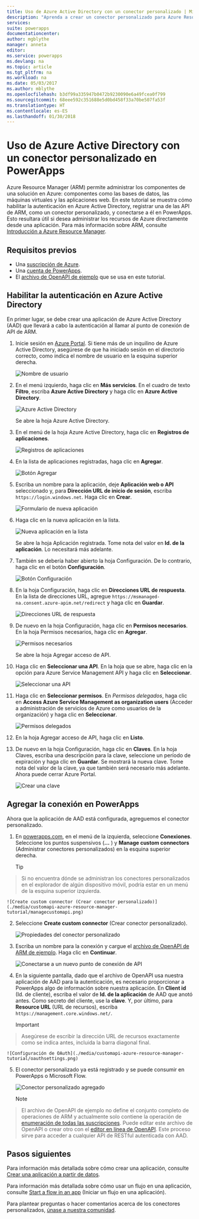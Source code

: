 ```yaml
---
title: Uso de Azure Active Directory con un conector personalizado | Microsoft Docs
description: "Aprenda a crear un conector personalizado para Azure Resource Manager, con autenticación de Azure Active Directory."
services: 
suite: powerapps
documentationcenter: 
author: mgblythe
manager: anneta
editor: 
ms.service: powerapps
ms.devlang: na
ms.topic: article
ms.tgt_pltfrm: na
ms.workload: na
ms.date: 05/03/2017
ms.author: mblythe
ms.openlocfilehash: b3df99a335947b0472b9230090e6a49fcea0f799
ms.sourcegitcommit: 68eee592c351688e5d0bd458f33a70be507fa53f
ms.translationtype: HT
ms.contentlocale: es-ES
ms.lasthandoff: 01/30/2018
---
```

# <a name="use-azure-active-directory-with-a-custom-connector-in-powerapps"></a>Uso de Azure Active Directory con un conector personalizado en PowerApps
Azure Resource Manager (ARM) permite administrar los componentes de una solución en Azure: componentes como las bases de datos, las máquinas virtuales y las aplicaciones web. En este tutorial se muestra cómo habilitar la autenticación en Azure Active Directory, registrar una de las API de ARM, como un conector personalizado, y conectarse a él en PowerApps. Esto resultara útil si desea administrar los recursos de Azure directamente desde una aplicación. Para más información sobre ARM, consulte [Introducción a Azure Resource Manager](https://docs.microsoft.com/azure/azure-resource-manager/resource-group-overview).

## <a name="prerequisites"></a>Requisitos previos
* Una [suscripción de Azure](https://azure.microsoft.com/free/).
* Una [cuenta de PowerApps](https://powerapps.microsoft.com).
* El [archivo de OpenAPI de ejemplo](http://pwrappssamples.blob.core.windows.net/samples/AzureResourceManager.json) que se usa en este tutorial.

## <a name="enable-authentication-in-azure-active-directory"></a>Habilitar la autenticación en Azure Active Directory
En primer lugar, se debe crear una aplicación de Azure Active Directory (AAD) que llevará a cabo la autenticación al llamar al punto de conexión de API de ARM.

1. Inicie sesión en [Azure Portal](https://portal.azure.com).  Si tiene más de un inquilino de Azure Active Directory, asegúrese de que ha iniciado sesión en el directorio correcto, como indica el nombre de usuario en la esquina superior derecha.
   
    ![Nombre de usuario](./media/customapi-azure-resource-manager-tutorial/current-user.png)
2. En el menú izquierdo, haga clic en **Más servicios**.  En el cuadro de texto **Filtro**, escriba **Azure Active Directory** y haga clic en **Azure Active Directory**.
   
    ![Azure Active Directory](./media/customapi-azure-resource-manager-tutorial/azureaad.png)
   
    Se abre la hoja Azure Active Directory.   
3. En el menú de la hoja Azure Active Directory, haga clic en **Registros de aplicaciones**.
   
    ![Registros de aplicaciones](./media/customapi-azure-resource-manager-tutorial/azureapplication.png)
4. En la lista de aplicaciones registradas, haga clic en **Agregar**.
   
    ![Botón Agregar](./media/customapi-azure-resource-manager-tutorial/add-app-btn.png)   
5. Escriba un nombre para la aplicación, deje **Aplicación web o API** seleccionado y, para **Dirección URL de inicio de sesión**, escriba `https://login.windows.net`.  Haga clic en **Crear**.  
   
    ![Formulario de nueva aplicación](./media/customapi-azure-resource-manager-tutorial/newapplication.png)
6. Haga clic en la nueva aplicación en la lista.
   
    ![Nueva aplicación en la lista](./media/customapi-azure-resource-manager-tutorial/newapplication2.png)
   
    Se abre la hoja Aplicación registrada.  Tome nota del valor en **Id. de la aplicación**.  Lo necesitará más adelante.
7. También se debería haber abierto la hoja Configuración.  De lo contrario, haga clic en el botón **Configuración**.
   
    ![Botón Configuración](./media/customapi-azure-resource-manager-tutorial/settings-btn.png)
8. En la hoja Configuración, haga clic en **Direcciones URL de respuesta**. En la lista de direcciones URL, agregue `https://msmanaged-na.consent.azure-apim.net/redirect` y haga clic en **Guardar**.
   
    ![Direcciones URL de respuesta](./media/customapi-azure-resource-manager-tutorial/reply-urls.png)
9. De nuevo en la hoja Configuración, haga clic en **Permisos necesarios**.  En la hoja Permisos necesarios, haga clic en **Agregar**.
   
    ![Permisos necesarios](./media/customapi-azure-resource-manager-tutorial/permissions.png)
   
    Se abre la hoja Agregar acceso de API.
10. Haga clic en **Seleccionar una API**. En la hoja que se abre, haga clic en la opción para Azure Service Management API y haga clic en **Seleccionar**.
    
    ![Seleccionar una API](./media/customapi-azure-resource-manager-tutorial/permissions2.png)
11. Haga clic en **Seleccionar permisos**.  En *Permisos delegados*, haga clic en **Access Azure Service Management as organization users** (Acceder a administración de servicios de Azure como usuarios de la organización) y haga clic en **Seleccionar**.
    
    ![Permisos delegados](./media/customapi-azure-resource-manager-tutorial/permissions3.png)
12. En la hoja Agregar acceso de API, haga clic en **Listo**.
13. De nuevo en la hoja Configuración, haga clic en **Claves**.  En la hoja Claves, escriba una descripción para la clave, seleccione un período de expiración y haga clic en **Guardar**.  Se mostrará la nueva clave.  Tome nota del valor de la clave, ya que también será necesario más adelante.  Ahora puede cerrar Azure Portal.
    
    ![Crear una clave](./media/customapi-azure-resource-manager-tutorial/configurekeys.png)

## <a name="add-the-connection-in-powerapps"></a>Agregar la conexión en PowerApps
Ahora que la aplicación de AAD está configurada, agreguemos el conector personalizado.

1. En [powerapps.com](https://web.powerapps.com), en el menú de la izquierda, seleccione **Conexiones**. Seleccione los puntos suspensivos (**...** ) y **Manage custom connectors** (Administrar conectores personalizados) en la esquina superior derecha.
   
     > [!TIP]
> Si no encuentra dónde se administran los conectores personalizados en el explorador de algún dispositivo móvil, podría estar en un menú de la esquina superior izquierda.
   
    ![Create custom connector (Crear conector personalizado)](./media/customapi-azure-resource-manager-tutorial/managecustomapi.png)  
2. Seleccione **Create custom connector** (Crear conector personalizado).
   
    ![Propiedades del conector personalizado](./media/customapi-azure-resource-manager-tutorial/newcustomapi.png)
3. Escriba un nombre para la conexión y cargue el [archivo de OpenAPI de ARM de ejemplo](http://pwrappssamples.blob.core.windows.net/samples/AzureResourceManager.json).  Haga clic en **Continuar**.  
   
    ![Conectarse a un nuevo punto de conexión de API](./media/customapi-azure-resource-manager-tutorial/createcustom.png)
4. En la siguiente pantalla, dado que el archivo de OpenAPI usa nuestra aplicación de AAD para la autenticación, es necesario proporcionar a PowerApps algo de información sobre nuestra aplicación.  En **Client id** (Id. de cliente), escriba el valor de **Id. de la aplicación** de AAD que anotó antes.  Como secreto del cliente, use la **clave**.  Y, por último, para **Resource URL** (URL de recursos), escriba `https://management.core.windows.net/`.
   
    > [!IMPORTANT]
> Asegúrese de escribir la dirección URL de recursos exactamente como se indica antes, incluida la barra diagonal final.
   
    ![Configuración de OAuth](./media/customapi-azure-resource-manager-tutorial/oauthsettings.png)
5. El conector personalizado ya está registrado y se puede consumir en PowerApps o Microsoft Flow.
   
    ![Conector personalizado agregado](./media/customapi-azure-resource-manager-tutorial/createdcustomapi.png)
   
    > [!NOTE]
> El archivo de OpenAPI de ejemplo no define el conjunto completo de operaciones de ARM y actualmente solo contiene la operación de [enumeración de todas las suscripciones](https://msdn.microsoft.com/library/azure/dn790531.aspx).  Puede editar este archivo de OpenAPI o crear otro con el [editor en línea de OpenAPI](http://editor.swagger.io/). Este proceso sirve para acceder a cualquier API de RESTful autenticada con AAD.

## <a name="next-steps"></a>Pasos siguientes
Para información más detallada sobre cómo crear una aplicación, consulte [Crear una aplicación a partir de datos](get-started-create-from-data.md).

Para información más detallada sobre cómo usar un flujo en una aplicación, consulte [Start a flow in an app](using-logic-flows.md) (Iniciar un flujo en una aplicación).

Para plantear preguntas o hacer comentarios acerca de los conectores personalizados, [únase a nuestra comunidad](https://aka.ms/powerapps-community).

